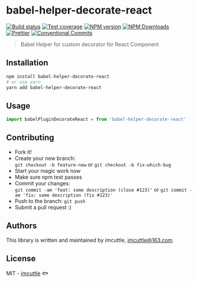 # babel-helper-decorate-react

[![Build status](https://img.shields.io/travis/imcuttle/babel-helper-decorate-react/master.svg?style=flat-square)](https://travis-ci.org/imcuttle/babel-helper-decorate-react)
[![Test coverage](https://img.shields.io/codecov/c/github/imcuttle/babel-helper-decorate-react.svg?style=flat-square)](https://codecov.io/github/imcuttle/babel-helper-decorate-react?branch=master)
[![NPM version](https://img.shields.io/npm/v/babel-helper-decorate-react.svg?style=flat-square)](https://www.npmjs.com/package/babel-helper-decorate-react)
[![NPM Downloads](https://img.shields.io/npm/dm/babel-helper-decorate-react.svg?style=flat-square&maxAge=43200)](https://www.npmjs.com/package/babel-helper-decorate-react)
[![Prettier](https://img.shields.io/badge/code_style-prettier-ff69b4.svg?style=flat-square)](https://prettier.io/)
[![Conventional Commits](https://img.shields.io/badge/Conventional%20Commits-1.0.0-yellow.svg?style=flat-square)](https://conventionalcommits.org)

> Babel Helper for custom decorator for React Component

## Installation

```bash
npm install babel-helper-decorate-react
# or use yarn
yarn add babel-helper-decorate-react
```

## Usage

```javascript
import babelPluginDecorateReact = from 'babel-helper-decorate-react'
```

## Contributing

- Fork it!
- Create your new branch:  
  `git checkout -b feature-new` or `git checkout -b fix-which-bug`
- Start your magic work now
- Make sure npm test passes
- Commit your changes:  
  `git commit -am 'feat: some description (close #123)'` or `git commit -am 'fix: some description (fix #123)'`
- Push to the branch: `git push`
- Submit a pull request :)

## Authors

This library is written and maintained by imcuttle, <a href="mailto:imcuttle@163.com">imcuttle@163.com</a>.

## License

MIT - [imcuttle](https://github.com/imcuttle) 🐟
